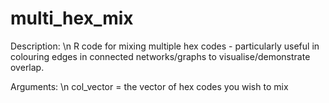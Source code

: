 # multi_hex_mix
Description: \n
R code for mixing multiple hex codes - particularly useful in colouring edges in connected networks/graphs to visualise/demonstrate overlap. 

Arguments: \n
col_vector = the vector of hex codes you wish to mix 

